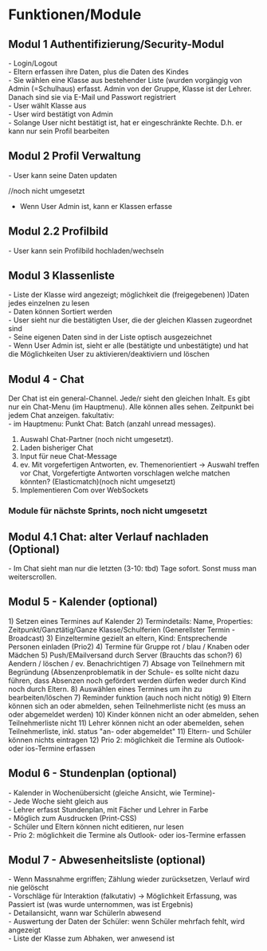 <h1>Funktionen/Module</h1>

<h2>Modul 1 Authentifizierung/Security-Modul</h2>
- Login/Logout<br>
- Eltern erfassen ihre Daten, plus die Daten des Kindes<br>
- Sie wählen eine Klasse aus bestehender Liste (wurden vorgängig von Admin (=Schulhaus) erfasst. Admin von der Gruppe, Klasse ist der Lehrer.<br>
Danach sind sie via E-Mail und Passwort registriert<br>
- User wählt Klasse aus<br>
- User wird bestätigt von Admin<br>
- Solange User nicht bestätigt ist, hat er eingeschränkte Rechte. D.h. er kann  nur sein Profil bearbeiten<br>

<h2>Modul 2 Profil Verwaltung</h2>
- User kann seine Daten updaten<br>

//noch nicht umgesetzt
- Wenn User Admin ist, kann er Klassen erfasse <br>

<h2>Modul 2.2 Profilbild</h2>
- User kann sein Profilbild hochladen/wechseln<br>

<h2>Modul 3 Klassenliste</h2>
- Liste der Klasse wird angezeigt; möglichkeit die (freigegebenen) )Daten jedes einzelnen zu lesen<br>
- Daten können Sortiert werden<br>
- User sieht nur die bestätigten User, die der gleichen Klassen zugeordnet sind<br>
- Seine eigenen Daten sind in der Liste optisch ausgezeichnet<br>
- Wenn User Admin ist, sieht er alle (bestätigte und unbestätigte) und hat die Möglichkeiten User zu aktivieren/deaktiviern und löschen<br>

<h2>Modul 4 - Chat</h2>
Der Chat ist ein general-Channel. Jede/r sieht den gleichen Inhalt. Es gibt nur ein Chat-Menu (im Hauptmenu). 
Alle können alles sehen.
Zeitpunkt bei jedem Chat anzeigen.
fakultativ: <br>
- im Hauptmenu: Punkt Chat: Batch (anzahl unread messages). <br>

1) Auswahl Chat-Partner (noch nicht umgesetzt).
2) Laden bisheriger Chat
3) Input für neue Chat-Message
4) ev. Mit vorgefertigen Antworten, ev. Themenorientiert -> Auswahl treffen vor Chat, Vorgefertigte Antworten vorschlagen welche matchen könnten? (Elasticmatch)(noch nicht umgesetzt)
5) Implementieren Com over WebSockets



<h3>Module für nächste Sprints, noch nicht umgesetzt</h3>

<h2>Modul 4.1 Chat: alter Verlauf nachladen (Optional)</h2>
- Im Chat sieht man nur die letzten (3-10: tbd) Tage sofort. Sonst muss man weiterscrollen. 

<h2>Modul 5 - Kalender (optional)</h2>
 1) Setzen eines Termines auf Kalender
 2) Termindetails: Name, Properties: Zeitpunkt/Ganztätig/Ganze Klasse/Schulferien (Generellster Termin - Broadcast)
 3) Einzeltermine gezielt an eltern, Kind: Entsprechende Personen einladen (Prio2)
 4) Termine für Gruppe rot / blau / Knaben oder Mädchen
 5) Push/EMailversand durch Server (Brauchts das schon?)
 6) Aendern / löschen / ev. Benachrichtigen
 7) Absage von Teilnehmern mit Begründung (Absenzenproblematik in der Schule- es sollte nicht dazu führen, dass Absenzen noch gefördert werden dürfen weder durch Kind noch durch Eltern.
 8) Auswählen eines Termines um ihn zu bearbeiten/löschen
 7) Reminder funktion (auch noch nicht nötig)
 9) Eltern können sich an oder abmelden, sehen Teilnehmerliste nicht (es muss an oder abgemeldet werden)
 10) Kinder können nicht an oder abmelden, sehen Teilnehmerliste nicht
 11) Lehrer können nicht an oder abemelden, sehen Teilnehmerliste, inkl. status "an- oder abgemeldet"
 11) Eltern- und Schüler können nichts eintragen
 12) Prio 2: möglichkeit die Termine als Outlook- oder ios-Termine erfassen

<h2>Modul 6 - Stundenplan (optional)</h2>
- Kalender in Wochenübersicht (gleiche Ansicht, wie Termine)-<br>
- Jede Woche sieht gleich aus<br>
- Lehrer erfasst Stundenplan, mit Fächer und Lehrer in Farbe<br>
- Möglich zum Ausdrucken (Print-CSS)<br>
- Schüler und Eltern können nicht editieren, nur lesen<br>
- Prio 2: möglichkeit die Termine als Outlook- oder ios-Termine erfassen<br>

<h2>Modul 7 - Abwesenheitsliste (optional)</h2>
- Wenn Massnahme ergriffen; Zählung wieder zurücksetzen, Verlauf wird nie gelöscht<br>
- Vorschläge für Interaktion (falkutativ) -> Möglichkeit Erfassung, was Passiert ist (was wurde unternommen, was ist Ergebnis)<br>
- Detailansicht, wann war SchülerIn abwesend<br>
- Auswertung der Daten der Schüler: wenn Schüler mehrfach fehlt, wird angezeigt<br>
- Liste der Klasse zum Abhaken, wer anwesend ist<br>
